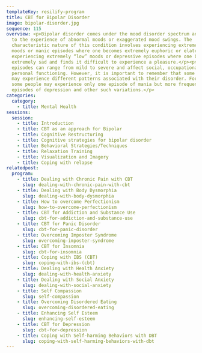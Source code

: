 ```yaml
---
templateKey: resilify-program
title: CBT for Bipolar Disorder
image: bipolar-disorder.jpg
sequence: 115
overview: <p>Bipolar disorder comes under the mood disorder spectrum and refers
  to the experience of abnormal moods or exaggerated mood swings. The
  characteristic nature of this condition involves experiencing extremely “high”
  moods or manic episodes where one becomes extremely euphoric or elated and
  experiencing extremely “low” moods or depressive episodes where one becomes
  extremely sad and finds it difficult to experience a pleasure.</p><p>These
  episodes can range from mild to severe and affect social, occupational and
  personal functioning. However, it is important to remember that some people
  may experience different patterns associated with their disorder. For example,
  some people may experience only one episode of mania but more frequent
  episodes of depression and other such variations.</p>
categories:
  category:
    - title: Mental Health
sessions:
  session:
    - title: Introduction
    - title: CBT as an approach for Bipolar
    - title: Cognitive Restructuring
    - title: Cognitive strategies for bipolar disorder
    - title: Behavioral Strategies/Techniques
    - title: Relaxation Training
    - title: Visualization and Imagery
    - title: Coping with relapse
relatedpost:
  program:
    - title: Dealing with Chronic Pain with CBT
      slug: dealing-with-chronic-pain-with-cbt
    - title: Dealing with Body Dysmorphia
      slug: dealing-with-body-dysmorphia
    - title: How to overcome Perfectionism
      slug: how-to-overcome-perfectionism
    - title: CBT for Addiction and Substance Use
      slug: cbt-for-addiction-and-substance-use
    - title: CBT for Panic Disorder
      slug: cbt-for-panic-disorder
    - title: Overcoming Imposter Syndrome
      slug: overcoming-imposter-syndrome
    - title: CBT for Insomnia
      slug: cbt-for-insomnia
    - title: Coping with IBS (CBT)
      slug: coping-with-ibs-(cbt)
    - title: Dealing with Health Anxiety
      slug: dealing-with-health-anxiety
    - title: Dealing with Social Anxiety
      slug: dealing-with-social-anxiety
    - title: Self Compassion
      slug: self-compassion
    - title: Overcoming Disordered Eating
      slug: overcoming-disordered-eating
    - title: Enhancing Self Esteem
      slug: enhancing-self-esteem
    - title: CBT for Depression
      slug: cbt-for-depression
    - title: Coping with Self-harming Behaviors with DBT
      slug: coping-with-self-harming-behaviors-with-dbt
---
```

